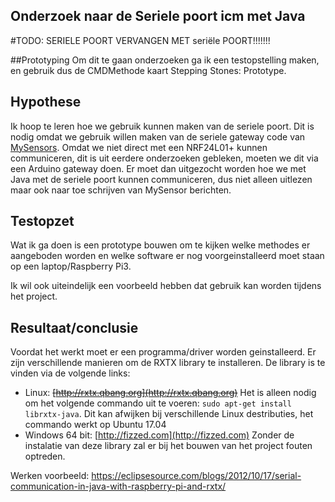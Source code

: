 Onderzoek naar de Seriele poort icm met Java
----------------

#TODO: SERIELE POORT VERVANGEN MET seriële POORT!!!!!!!

##Prototyping
Om dit te gaan onderzoeken ga ik een testopstelling maken, en gebruik dus de CMDMethode kaart Stepping Stones: Prototype.

## Hypothese
Ik hoop te leren hoe we gebruik kunnen maken van de seriele poort. Dit is nodig omdat we gebruik willen maken van de seriele gateway code van [MySensors](https://www.mysensors.org/). Omdat we niet direct met een NRF24L01+ kunnen communiceren, dit is uit eerdere onderzoeken gebleken, moeten we dit via een Arduino gateway doen. Er moet dan uitgezocht worden hoe we met Java met de seriele poort kunnen communiceren, dus niet alleen uitlezen maar ook naar toe schrijven van MySensor berichten.

## Testopzet
Wat ik ga doen is een prototype bouwen om te kijken welke methodes er aangeboden worden en welke software er nog voorgeinstalleerd moet staan op een laptop/Raspberry Pi3. 

Ik wil ook uiteindelijk een voorbeeld hebben dat gebruik kan worden tijdens het project.
 
## Resultaat/conclusie
Voordat het werkt moet er een programma/driver worden geinstalleerd. Er zijn verschillende manieren om de RXTX library te installeren.
De library is te vinden via de volgende links:

- Linux: ~~[http://rxtx.qbang.org](http://rxtx.qbang.org)~~ Het is alleen nodig om het volgende commando uit te voeren: `sudo apt-get install librxtx-java`. Dit kan afwijken bij verschillende Linux destributies, het commando werkt op Ubuntu 17.04
- Windows 64 bit: [http://fizzed.com](http://fizzed.com)
Zonder de instalatie van deze library zal er bij het bouwen van het project fouten optreden.

Werken voorbeeld: https://eclipsesource.com/blogs/2012/10/17/serial-communication-in-java-with-raspberry-pi-and-rxtx/
